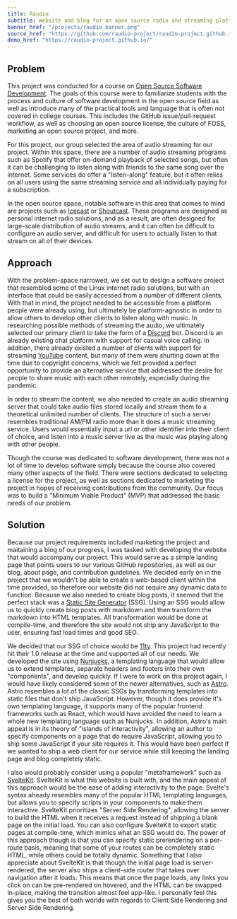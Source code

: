 ```yaml
---
title: Raudio
subtitle: Website and blog for an open source radio and streaming platform
banner_href: "/projects/raudio_banner.png"
source_href: "https://github.com/raudio-project/raudio-project.github.io/"
demo_href: "https://raudio-project.github.io/"
---
```


## Problem
This project was conducted for a course on 
[Open Source Software Development](https://www3.nd.edu/~pbui/teaching/cse.40677.sp22/).
The goals of this course were to familiarize students with the process and
culture of software development in the open source field as well as introduce
many of the practical tools and language that is often not covered in college
courses. This includes the GitHub issue/pull-request workflow, as well as
choosing an open source license, the culture of FOSS, marketing an open source
project, and more.

For this project, our group selected the area of audio streaming for our project.
Within this space, there are a number of audio streaming programs such as
Spotify that offer on-demand playback of selected songs, but often it can be
challenging to listen along with friends to the same song over the internet.
Some services do offer a "listen-along" feature, but it often relies on all
users using the same streaming service and all individually paying for a
subscription.

In the open source space, notable software in this area that comes to mind are
projects such as [Icecast](https://icecast.org/) or 
[Shoutcast](https://www.shoutcast.com/). These programs are designed as personal
internet radio solutions, and as a result, are often designed for large-scale
distribution of audio streams, and it can often be difficult to configure an
audio server, and difficult for users to actually listen to that stream
on all of their devices.

## Approach
With the problem-space narrowed, we set out to design a software project that
resembled some of the Linux internet radio solutions, but with an interface that
could be easily accessed from a number of different clients. With that in mind,
the project needed to be accessible from a platform people were already using,
but ultimately be platform-agnostic in order to allow others to develop other
clients to listen along with music. In researching possible methods of streaming
the audio, we ultimately selected our primary client to take the form of a
[Discord](https://discord.com) bot. Discord is an already existing chat platform
with support for casual voice calling. In addition, there already existed a
number of clients with support for streaming [YouTube](https://youtube.com) 
content, but many of them were shutting down at the time due to copyright
concerns, which we felt provided a perfect opportunity to provide an alternative
service that addressed the desire for people to share music with each other
remotely, especially during the pandemic.

In order to stream the content, we also needed to create an audio streaming
server that could take audio files stored locally and stream them to a
theoretical unlimited number of clients. The structure of such a server resembles
traditional AM/FM radio more than it does a music streaming service. Users would
essentially input a url or other identifier into their client of choice, and
listen into a music server live as the music was playing along with other people.

Though the course was dedicated to software development, there was not a lot of
time to develop software simply because the course also covered many other
aspects of the field. There were sections dedicated to selecting a license for
the project, as well as sections dedicated to marketing the project in hopes of
receiving contributions from the community. Our focus was to build a "Minimum
Viable Product" (MVP) that addressed the basic needs of our problem.

## Solution
Because our project requirements included marketing the project and maitaining
a blog of our progress, I was tasked with developing the website that would
accompany our project. This would serve as a simple landing page that points
users to our various GitHub repositories, as well as our blog, about page, and
contribution guidelines. We decided early on in the project that we wouldn't
be able to create a web-based client within the time provided, so therefore our
website did not require any dynamic data to function. Because we also needed to
create blog posts, it seemed that the perfect stack was a 
[Static Site Generator](https://www.cloudflare.com/learning/performance/static-site-generator/)
(SSG). Using an SSG would allow us to quickly create blog posts with markdown
and then transform the markdown into HTML templates. All transformation would
be done at compile-time, and therefore the site would not ship any JavaScript to
the user, ensuring fast load times and good SEO.

We decided that our SSG of choice would be [11ty](https://www.11ty.dev/). This
project had recently hit their 1.0 release at the time and supported all of our
needs. We developed the site using [Nunjucks](https://mozilla.github.io/nunjucks/),
a templating language that would allow us to extend templates, separate headers
and footers into their own "components", and develop quickly. If I
were to work on this project again, I would have likely considered some of the
newer alternatives, such as [Astro](https://astro.build/). Astro resembles a lot
of the classic SSGs by transforming templates into static files that don't ship
JavaScript. However, though it does provide it's own templating language, it
supports many of the popular frontend frameworks such as React, which would have
avoided the need to learn a whole new templating language such as Nunjucks. In
addition, Astro's main appeal is in its theory of "islands of interactivity",
allowing an author to specify components on a page that do require JavaScript,
allowing you to ship some JavaScript if your site requires it. This would have
been perfect if we wanted to ship a web client for our service while still
keeping the landing page and blog completely static.

I also would probably consider using a popular "metaframework" such as 
[SvelteKit](https://kit.svelte.dev/). SvelteKit is what this website is built
with, and the main appeal of this approach would be the ease of adding
interactivity to the page. Svelte's syntax already resembles many of the popular
HTML templating languages, but allows you to specify scripts in your components
to make them interactive. SvelteKit prioritizes "Server Side Rendering", allowing
the server to build the HTML when it receives a request instead of shipping a
blank page on the initial load. You can also configure SvelteKit to export static
pages at compile-time, which mimics what an SSG would do. The power of this
approach though is that you can specify static prerendering on a per-route basis,
meaning that some of your routes can be completely static HTML, while others
could be totally dynamic. Something that I also appreciate about SvelteKit is
that though the initial page load is server-rendered, the server also ships a
client-side router that takes over navigation after it loads. This means that
once the page loads, any links you click on can be pre-rendered on hovered, and
the HTML can be swapped in-place, making the transition almost feel app-like.
I personally feel this gives you the best of both worlds with regards to
Client Side Rendering and Server Side Rendering.